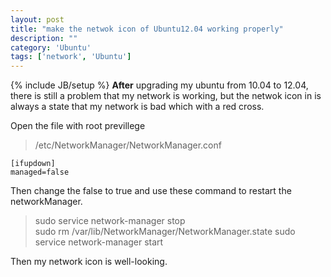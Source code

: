 ```yaml
---
layout: post
title: "make the netwok icon of Ubuntu12.04 working properly"
description: ""
category: 'Ubuntu'
tags: ['network', 'Ubuntu']
---
```

{% include JB/setup %}
**After** upgrading my ubuntu from 10.04 to 12.04, there is still a problem that my network is working, but the netwok icon in is always a state that my network is bad which with a red cross.

Open the file with root previllege

> /etc/NetworkManager/NetworkManager.conf

    [ifupdown]  
    managed=false

Then change the false to true and use these command to restart the networkManager.

> sudo service network-manager stop  
sudo rm /var/lib/NetworkManager/NetworkManager.state
sudo service network-manager start

Then my network icon is well-looking.